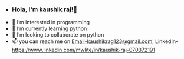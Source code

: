 - ### Hola, I'm kaushik raj!👋
- 👀 I’m interested in programming
- 🌱 I’m currently learning python
- 💞️ I’m looking to collaborate on python
- 📫 you can reach me on Email-kaushikrag123@gmail.com, LinkedIn-https://www.linkedin.com/mwlite/in/kaushik-raj-070372191

<!---
kaushikthecoder6200/kaushikthecoder6200 is a ✨ special ✨ repository because its `README.md` (this file) appears on your GitHub profile.
You can click the Preview link to take a look at your changes.
--->

